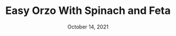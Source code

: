 ---
title: "Easy Orzo With Spinach and Feta"
date: "October 14, 2021"
prepTime: "10 min" 
cookingTime: "20 min"
totalTime: "30 min"
topic: "One Pot"
originalLink: "https://cooking.nytimes.com/recipes/1021485-one-pan-orzo-with-spinach-and-feta"
scottRating: 4
image: "../../images/recipe/OrzoWithSpinachFeta.png"
ingredients: [
  {
    name: Butter Substitute,
    amount: 4,
    unit: tbsp
  },
  {
    name: "Scallions",
    preparation: ", sliced thin and trimmed", 
    amount: 7,
    unit: large
  },
  {
    name: Garlic Cloves,
    preparation: ", Minced", 
    amount: 4,
    unit: large
  },
  {
    name: Baby Spinach,
    preparation: ", Lightly Chopped",
    amount: 16,
    unit: oz
  },
  {
    name: Whole Wheat Orzo,
    amount: 16,
    unit: oz 
  },
  {
    name: Lemon Juice,
    amount: 4,
    unit: tsp
  },
  {
    name: Crumbled Feta,
    amount: 5,
    unit: oz
  },
  {
    name: Frozed Peas,
    preparation: ", thawed",
    amount: 1,
    unit: cup
  },
  {
    name: "Chopped Fresh Dill",
    preparation: " (Parsley or Cilantro as a substitute)",
    amount: 2,
    unit: cups
  },
]
directions: [
  "Heat a pot of water for the orzo. Salt the water and cook orzo to instructions. Reserve 1-1.5 cups of liquid for the sauce (we want the starch)",
  "In another large pan, add the water and reduce a bit. Slowly add leafy greens to reduce size and make room in the pot. Add the rest of the ingredients.",
  "Serve and use more cheese and scalions as garnish"
]

---